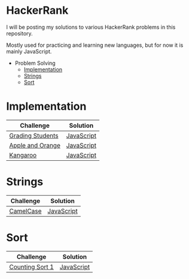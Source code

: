 HackerRank
==========
I will be posting my solutions to various HackerRank problems in this repository.

Mostly used for practicing and learning new languages, but for now it is mainly JavaScript.

* Problem Solving
    * [Implementation](#implementation)
    * [Strings](#strings)
    * [Sort](#sort)

# Implementation

Challenge|Solution
---------|--------
[Grading Students](https://www.hackerrank.com/challenges/grading/problem)|[JavaScript](ProblemSolving/Implementation/gradingStudents.js)
[Apple and Orange](https://www.hackerrank.com/challenges/apple-and-orange/problem)|[JavaScript](ProblemSolving/Implementation/appleAndOrange.js)
[Kangaroo](https://www.hackerrank.com/challenges/kangaroo/problem)|[JavaScript](ProblemSolving/Implementation/kangaroo.js)

# Strings 

Challenge|Solution
---------|--------
[CamelCase](https://www.hackerrank.com/challenges/camelcase/problem)|[JavaScript](ProblemSolving/Strings/camelCase.js)

# Sort

Challenge|Solution
---------|--------
[Counting Sort 1](https://www.hackerrank.com/challenges/countingsort1/problem)|[JavaScript](ProblemSolving/Sort/countingSort1.js)